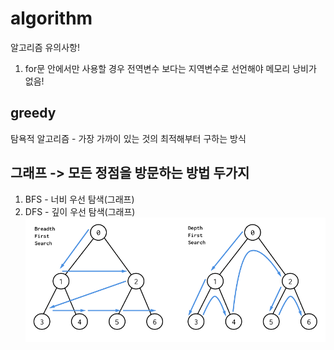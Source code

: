 # algorithm
알고리즘 유의사항!

1. for문 안에서만 사용할 경우 전역변수 보다는 지역변수로 선언해야 메모리 낭비가 없음!


greedy
------
탐욕적 알고리즘 - 가장 가까이 있는 것의 최적해부터 구하는 방식



그래프 -> 모든 정점을 방문하는 방법 두가지
------------------------------------------
1. BFS - 너비 우선 탐색(그래프)
2. DFS - 깊이 우선 탐색(그래프)
<img src="/img/bfsdfs.png" title="bfsdfs" alt="bfsdfs"></img><br/>
